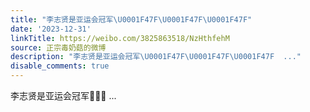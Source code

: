 ```yaml
---
title: "李志贤是亚运会冠军\U0001F47F\U0001F47F\U0001F47F"
date: '2023-12-31'
linkTitle: https://weibo.com/3825863518/NzHthfehM
source: 正宗毒奶菇的微博
description: "李志贤是亚运会冠军\U0001F47F\U0001F47F\U0001F47F  ..."
disable_comments: true
---
```

李志贤是亚运会冠军👿👿👿  ...